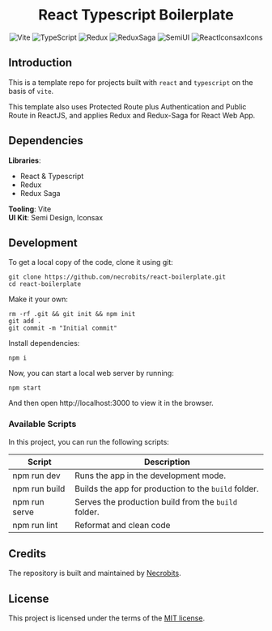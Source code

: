 <div align="center">

# React Typescript Boilerplate

<p>

![Vite](https://img.shields.io/badge/-Vite%20^2.6.4-646cff?logo=vite&logoColor=white)
![TypeScript](https://img.shields.io/badge/-TypeScript%20^4.3.2-blue?logo=typescript&logoColor=white)
![Redux](https://img.shields.io/badge/-Redux%20^4.1.2-white?logo=redux&logoColor=646cff)
![ReduxSaga](https://img.shields.io/badge/-Redux%20Saga%20^1.1.3-yellowgreen?logo=reduxsaga&logoColor=white)
![SemiUI](https://img.shields.io/badge/-Semi%20UI%20^2.1.5-important?logo=semiui)
![ReactIconsaxIcons](https://img.shields.io/badge/-React%20Iconsax%20Icons%20^1.0.1-inactive?logo=iconsax)

</p>

</div>

## Introduction

This is a template repo for projects built with `react` and `typescript` on the basis of `vite`.

This template also uses Protected Route plus Authentication and Public Route in ReactJS, and applies Redux and Redux-Saga for React Web App.

## Dependencies

**Libraries**:

- React & Typescript
- Redux
- Redux Saga

**Tooling**: Vite  
**UI Kit**: Semi Design, Iconsax

## Development

To get a local copy of the code, clone it using git:

```
git clone https://github.com/necrobits/react-boilerplate.git
cd react-boilerplate
```

Make it your own:

```
rm -rf .git && git init && npm init
git add .
git commit -m "Initial commit"
```

Install dependencies:

```
npm i
```

Now, you can start a local web server by running:

```
npm start
```

And then open http://localhost:3000 to view it in the browser.

### Available Scripts

In this project, you can run the following scripts:

| Script        | Description                                          |
| ------------- | ---------------------------------------------------- |
| npm run dev   | Runs the app in the development mode.                |
| npm run build | Builds the app for production to the `build` folder. |
| npm run serve | Serves the production build from the `build` folder. |
| npm run lint  | Reformat and clean code                              |

## Credits

The repository is built and maintained by [Necrobits](https://necrobits.github.io/).

## License

This project is licensed under the terms of the [MIT license](https://github.com/necrobits/react-boilerplate/blob/main/LICENSE).
